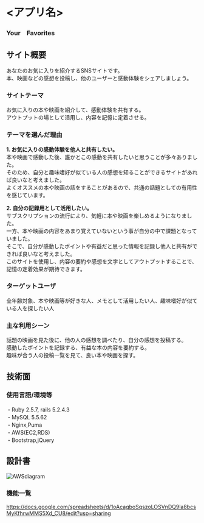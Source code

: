 # <アプリ名>
### Your　Favorites
## サイト概要
あなたのお気に入りを紹介するSNSサイトです。  
本、映画などの感想を投稿し、他のユーザーと感動体験をシェアしましょう。  


### サイトテーマ
お気に入りの本や映画を紹介して、感動体験を共有する。  
アウトプットの場として活用し、内容を記憶に定着させる。  

### テーマを選んだ理由
**1. お気に入りの感動体験を他人と共有したい。**  
本や映画で感動した後、誰かとこの感動を共有したいと思うことが多々ありました。  
そのため、自分と趣味嗜好が似ている人の感想を知ることができるサイトがあれば良いなと考えました。  
よくオススメの本や映画の話をすることがあるので、共通の話題としての有用性を感じています。  

**2. 自分の記録用として活用したい。**  
サブスクリプションの流行により、気軽に本や映画を楽しめるようになりました。  
一方、本や映画の内容をあまり覚えていないという事が自分の中で課題となっていました。  
そこで、自分が感動したポイントや有益だと思った情報を記録し他人と共有ができれば良いなと考えました。  
このサイトを使用し、内容の要約や感想を文字としてアウトプットすることで、記憶の定着効果が期待できます。  

### ターゲットユーザ
全年齢対象、本や映画等が好きな人、メモとして活用したい人、趣味嗜好が似ている人を探したい人  

### 主な利用シーン
話題の映画を見た後に、他の人の感想を調べたり、自分の感想を投稿する。  
感動したポイントを記録する、有益な本の内容を要約する。  
趣味が合う人の投稿一覧を見て、良い本や映画を探す。  

## 技術面
### 使用言語/環境等
・Ruby 2.5.7, rails 5.2.4.3  
・MySQL 5.5.62  
・Nginx,Puma  
・AWS(EC2,RDS)  
・Bootstrap,jQuery  
## 設計書
![AWSdiagram](https://user-images.githubusercontent.com/61006871/95155388-00530e80-07cf-11eb-83b7-e93331b05d9f.jpg)


### 機能一覧
<https://docs.google.com/spreadsheets/d/1oAcagboSqszoLOSVnDQ9la8bcsMyKfhrwMMS5Xd_CU8/edit?usp=sharing>


